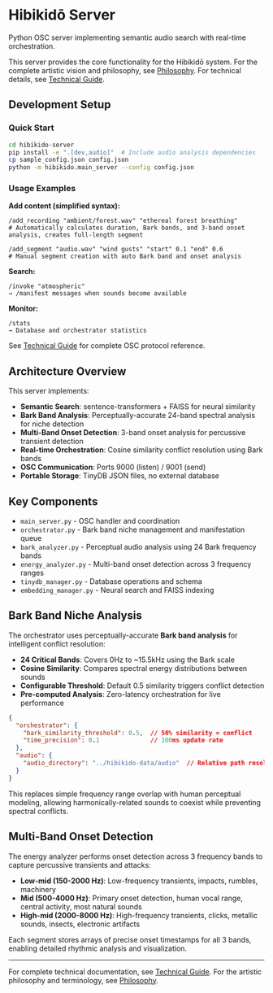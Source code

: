 # Hibikidō Server

Python OSC server implementing semantic audio search with real-time orchestration.

This server provides the core functionality for the Hibikidō system. For the complete artistic vision and philosophy, see [Philosophy](../docs/PHILOSOPHY.md). For technical details, see [Technical Guide](../docs/TECHNICAL_GUIDE.md).

## Development Setup

### Quick Start
```bash
cd hibikido-server
pip install -e ".[dev,audio]"  # Include audio analysis dependencies
cp sample_config.json config.json
python -m hibikido.main_server --config config.json
```

### Usage Examples

**Add content (simplified syntax):**
```
/add_recording "ambient/forest.wav" "ethereal forest breathing"
# Automatically calculates duration, Bark bands, and 3-band onset analysis, creates full-length segment

/add_segment "audio.wav" "wind gusts" "start" 0.1 "end" 0.6
# Manual segment creation with auto Bark band and onset analysis
```

**Search:**
```
/invoke "atmospheric"
→ /manifest messages when sounds become available
```

**Monitor:**
```
/stats
→ Database and orchestrator statistics
```

See [Technical Guide](../docs/TECHNICAL_GUIDE.md) for complete OSC protocol reference.

## Architecture Overview

This server implements:
- **Semantic Search**: sentence-transformers + FAISS for neural similarity
- **Bark Band Analysis**: Perceptually-accurate 24-band spectral analysis for niche detection
- **Multi-Band Onset Detection**: 3-band onset analysis for percussive transient detection
- **Real-time Orchestration**: Cosine similarity conflict resolution using Bark bands
- **OSC Communication**: Ports 9000 (listen) / 9001 (send)
- **Portable Storage**: TinyDB JSON files, no external database

## Key Components

- `main_server.py` - OSC handler and coordination
- `orchestrator.py` - Bark band niche management and manifestation queue
- `bark_analyzer.py` - Perceptual audio analysis using 24 Bark frequency bands
- `energy_analyzer.py` - Multi-band onset detection across 3 frequency ranges
- `tinydb_manager.py` - Database operations and schema
- `embedding_manager.py` - Neural search and FAISS indexing

## Bark Band Niche Analysis

The orchestrator uses perceptually-accurate **Bark band analysis** for intelligent conflict resolution:

- **24 Critical Bands**: Covers 0Hz to ~15.5kHz using the Bark scale
- **Cosine Similarity**: Compares spectral energy distributions between sounds
- **Configurable Threshold**: Default 0.5 similarity triggers conflict detection
- **Pre-computed Analysis**: Zero-latency orchestration for live performance

```json
{
  "orchestrator": {
    "bark_similarity_threshold": 0.5,  // 50% similarity = conflict
    "time_precision": 0.1              // 100ms update rate
  },
  "audio": {
    "audio_directory": "../hibikido-data/audio"  // Relative path resolution
  }
}
```

This replaces simple frequency range overlap with human perceptual modeling, allowing harmonically-related sounds to coexist while preventing spectral conflicts.

## Multi-Band Onset Detection

The energy analyzer performs onset detection across 3 frequency bands to capture percussive transients and attacks:

- **Low-mid (150-2000 Hz)**: Low-frequency transients, impacts, rumbles, machinery
- **Mid (500-4000 Hz)**: Primary onset detection, human vocal range, central activity, most natural sounds
- **High-mid (2000-8000 Hz)**: High-frequency transients, clicks, metallic sounds, insects, electronic artifacts

Each segment stores arrays of precise onset timestamps for all 3 bands, enabling detailed rhythmic analysis and visualization.

---

For complete technical documentation, see [Technical Guide](../docs/TECHNICAL_GUIDE.md).
For the artistic philosophy and terminology, see [Philosophy](../docs/PHILOSOPHY.md).
